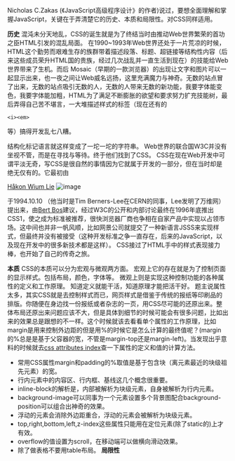 Nicholas C.Zakas (《JavaScript高级程序设计》的作者)说过，要想全面理解和掌握JavaScript，关键在于弄清楚它的历史、本质和局限性。对CSS同样适用。

**历史**
混沌未分天地乱，CSS的诞生就是为了终结当时由推动Web世界繁荣的首功之臣HTML引发的混乱局面。
在1990~1993年Web世界还处于一片荒凉的时候，HTML这个勤劳而艰难生存的族群带着描述段落、标题、超链接等结构性内容（后来这些成员荣升HTML国的贵族，经过几次战乱并一直生活到现在）的技能给Web世界带来了生机。而后 Mosaic（早期的一款浏览器）的出现让文字和图片可以一起显示出来，也一夜之间让Web威名远扬，这里充满魔力与神奇。无数的站点冒了出来，无数的站点吸引无数的人，无数的人带来无数的新功能，我要字体能变色，我要字体能加粗，HTML为了满足不断膨胀的欲望和要求努力扩充技能树，最后弄得自己苦不堪言，一大堆描述样式的标签（现在还有的
```
<i><em>
```
等）搞得开发乱七八糟。

结构化标记语言就这样变成了一坨一坨的字符串。
Web世界的联合国W3C并没有坐视不管，而是在寻找与等待。终于他们找到了CSS。
CSS在现在Web开发中可谓平淡无奇，写CSS是很自然的事情因为它就属于开发的一部分，但在当时却是绝无仅有的。它最初由

[Håkon Wium Lie](https://en.wikipedia.org/wiki/H%C3%A5kon_Wium_Lie) 
![image](http://www.digi.no/incoming/2015/02/02/hkon-wium-lie-for-piratparti/alternates/h1080/H%C3%83%C2%A5kon%20Wium%20Lie%20for%20Piratparti)

于1994.10.10
（他当时是Tim Berners-Lee在CERN的同事，Lee发明了万维网）提出来，由[Bert Bos](https://en.wikipedia.org/wiki/Bert_Bos)建议，经过W3C的公开和内部讨论最终在1996年底推出CSS1，使之成为标准被推荐，很快浏览器厂商也争相在自家产品中实现以占领市场。这中间也并非一帆风顺，比如网景公司就提交了一种新语言JSSS来实现样式，但最终并没有被接受（这种开发标准之争一直存在，后来的JavaScript，以及现在开发中的很多新技术都是这样）。
CSS接过了HTML手中的样式表现接力棒，也开始了自己的传奇之旅。

**本质**
CSS的本质可以分为宏观与微观两方面。
宏观上它的存在就是为了控制页面的显示样式。包括布局，颜色，字体等。
微观上则是实现这种控制功能的各种属性的定义和工作原理。
知道定义就能干活，知道原理才能把活干好。
题主说属性太多，其实CSS就是去控制样式而已，网页样式是借鉴于传统的报纸等印刷品的排版。你随便在身边找一份报纸或者杂志的一页，用CSS尽可能的还原出来。整体布局还原出来问题应该不大，但是具体到细节的时候可能会有很多问题，比如出来的效果总是跟想的不一样。这个时候就该去看看单个属性的工作原理，比如margin是用来控制外边距的但是用%的时候它是怎么计算的最终值呢？(margin的%总是是基于父容器的宽，不管是margin-top还是margin-left)。当发现出乎意料的时候就去[css attributes index](https://www.w3.org/TR/2011/REC-CSS2-20110607/indexlist.html)查一下属性的定义和值的计算方法。

* 常用CSS属性margin和padding的%取值是基于包含块（离元素最近的块级祖先元素）的宽。
* 行内元素中的内容区、行内框、基线这几个概念很重要。
* inline-block的解析是，内部被解析为块级元素，自身被解析为行内元素。
* background-image可以同事为一个元素设置多个背景图配合background-position可以组合出神奇的效果。
* 浮动的元素会消除外边距重合，浮动的元素会被解析为块级元素。
* top,right,bottom,left,z-index这些属性只能用在定位元素(除了static的)上才有效。
* overflow的值设置为scroll，在移动端可以做横向滑动效果。
* 除了做表格不要用table布局。
**局限性**



